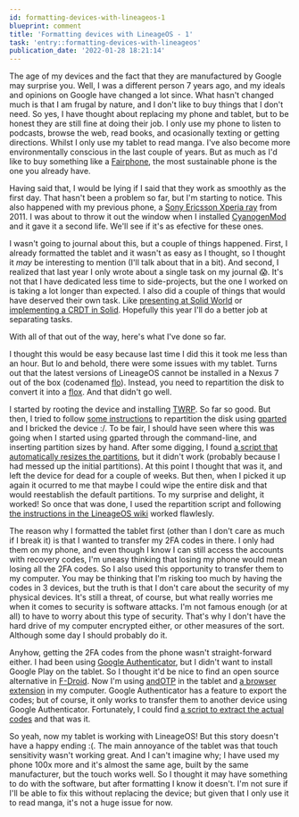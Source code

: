 ```yaml
---
id: formatting-devices-with-lineageos-1
blueprint: comment
title: 'Formatting devices with LineageOS - 1'
task: 'entry::formatting-devices-with-lineageos'
publication_date: '2022-01-28 18:21:14'
---
```


The age of my devices and the fact that they are manufactured by Google may surprise you. Well, I was a different person 7 years ago, and my ideals and opinions on Google have changed a lot since. What hasn't changed much is that I am frugal by nature, and I don't like to buy things that I don't need. So yes, I have thought about replacing my phone and tablet, but to be honest they are still fine at doing their job. I only use my phone to listen to podcasts, browse the web, read books, and ocasionally texting or getting directions. Whilst I only use my tablet to read manga. I've also become more environmentally conscious in the last couple of years. But as much as I'd like to buy something like a [Fairphone](https://www.fairphone.com/en/), the most sustainable phone is the one you already have.

Having said that, I would be lying if I said that they work as smoothly as the first day. That hasn't been a problem so far, but I'm starting to notice. This also happened with my previous phone, a [Sony Ericsson Xperia ray](https://en.wikipedia.org/wiki/Sony_Ericsson_Xperia_ray) from 2011. I was about to throw it out the window when I installed [CyanogenMod](https://en.wikipedia.org/wiki/CyanogenMod) and it gave it a second life. We'll see if it's as efective for these ones.

I wasn't going to journal about this, but a couple of things happened. First, I already formatted the tablet and it wasn't as easy as I thought, so I thought it _may_ be interesting to mention (I'll talk about that in a bit). And second, I realized that last year I only wrote about a single task on my journal 😱. It's not that I have dedicated less time to side-projects, but the one I worked on is taking a lot longer than expected. I also did a couple of things that would have deserved their own task. Like [presenting at Solid World](https://noeldemartin.com/tasks/implementing-a-recipes-manager-using-solid#comment-3) or [implementing a CRDT in Solid](https://noeldemartin.com/tasks/implementing-a-recipes-manager-using-solid#comment-11). Hopefully this year I'll do a better job at separating tasks.

With all of that out of the way, here's what I've done so far.

I thought this would be easy because last time I did this it took me less than an hour. But lo and behold, there were some issues with my tablet. Turns out that the latest versions of LineageOS cannot be installed in a Nexus 7 out of the box (codenamed [flo](https://wiki.lineageos.org/devices/flo/#migration-to-flox)). Instead, you need to repartition the disk to convert it into a [flox](https://wiki.lineageos.org/devices/flox/). And that didn't go well.

I started by rooting the device and installing [TWRP](https://twrp.me/). So far so good. But then, I tried to follow [some instructions](https://forum.xda-developers.com/t/guide-repartition-nexus7-2013-to-increase-system-partition-extra-space-for-rom.3599907/) to repartition the disk using [gparted](https://gparted.org/) and I bricked the device :/. To be fair, I should have seen where this was going when I started using gparted through the command-line, and inserting partition sizes by hand. After some digging, I found [a script that automatically resizes the partitions](https://forum.xda-developers.com/t/repartition-nexus-7-2013-repartition-flo-deb-16gb-32gb-ua-twrp.3844386/), but it didn't work (probably because I had messed up the initial partitions). At this point I thought that was it, and left the device for dead for a couple of weeks. But then, when I picked it up again it ocurred to me that maybe I could wipe the entire disk and that would reestablish the default partitions. To my surprise and delight, it worked! So once that was done, I used the repartition script and following [the instructions in the LineageOS wiki](https://wiki.lineageos.org/devices/flox/install) worked flawlesly.

The reason why I formatted the tablet first (other than I don't care as much if I break it) is that I wanted to transfer my 2FA codes in there. I only had them on my phone, and even though I know I can still access the accounts with recovery codes, I'm uneasy thinking that losing my phone would mean losing all the 2FA codes. So I also used this opportunity to transfer them to my computer. You may be thinking that I'm risking too much by having the codes in 3 devices, but the truth is that I don't care about the security of my physical devices. It's still a threat, of course, but what really worries me when it comes to security is software attacks. I'm not famous enough (or at all) to have to worry about this type of security. That's why I don't have the hard drive of my computer encrypted either, or other measures of the sort. Although some day I should probably do it.

Anyhow, getting the 2FA codes from the phone wasn't straight-forward either. I had been using [Google Authenticator](https://play.google.com/store/apps/details?id=com.google.android.apps.authenticator), but I didn't want to install Google Play on the tablet. So I thought it'd be nice to find an open source alternative in [F-Droid](https://f-droid.org/). Now I'm using [andOTP](https://github.com/andOTP/andOTP) in the tablet and [a browser extension](https://github.com/Authenticator-Extension/Authenticator) in my computer. Google Authenticator has a feature to export the codes; but of course, it only works to transfer them to another device using Google Authenticator. Fortunately, I could find [a script to extract the actual codes](https://github.com/krissrex/google-authenticator-exporter) and that was it.

So yeah, now my tablet is working with LineageOS! But this story doesn't have a happy ending :(. The main annoyance of the tablet was that touch sensitivity wasn't working great. And I can't imagine why; I have used my phone 100x more and it's almost the same age, built by the same manufacturer, but the touch works well. So I thought it may have something to do with the software, but after formatting I know it doesn't. I'm not sure if I'll be able to fix this without replacing the device; but given that I only use it to read manga, it's not a huge issue for now.
